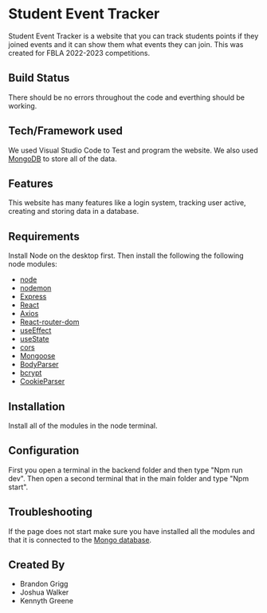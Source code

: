 # Student Event Tracker
Student Event Tracker is a website that you can track students points if they joined events and it can show them what events they can join. This was created for FBLA 2022-2023 competitions.

## Build Status
There should be no errors throughout the code and everthing should be working.

## Tech/Framework used
We used Visual Studio Code to Test and program the website. We also used [MongoDB]((https://www.mongodb.com/cloud/atlas/lp/try4?utm_source=google&utm_campaign=search_gs_pl_evergreen_atlas_general-phrase_prosp-brand_gic-null_ww-multi_ps-all_desktop_eng_lead&utm_term=mongodb&utm_medium=cpc_paid_search&utm_ad=p&utm_ad_campaign_id=11295578158&adgroup=116363205048&cq_cmp=11295578158&gclid=Cj0KCQjwla-hBhD7ARIsAM9tQKsM9K9cEUZiEyYTC1bGeTK9P_uLZIG0CHSVaaDxnq8R8JTowDA5zokaAv-HEALw_wcB)) to store all of the data.

## Features
This website has many features like a login system, tracking user active, creating and storing data in a database.

## Requirements
Install Node on the desktop first. Then install the following the following node modules:

- [node](https://nodejs.org/en)
- [nodemon](https://www.npmjs.com/package/nodemon)
- [Express](https://expressjs.com/)
- [React](https://reactjs.org/)
- [Axios](https://axios-http.com/docs/intro)
- [React-router-dom](https://reactrouter.com/en/main)
- [useEffect](https://reactjs.org/docs/hooks-effect.html)
- [useState](https://reactjs.org/docs/hooks-state.htm)
- [cors](https://developer.mozilla.org/en-US/docs/Web/HTTP/CORS)
- [Mongoose](https://mongoosejs.com/)
- [BodyParser](https://www.npmjs.com/package/body-parser)
- [bcrypt](https://www.npmjs.com/package/bcrypt)
- [CookieParser](https://www.npmjs.com/package/cookie-parser)

## Installation
Install all of the modules in the node terminal.

## Configuration
First you open a terminal in the backend folder and then type "Npm run dev". Then open a second terminal that in the main folder and type "Npm start".

## Troubleshooting

If the page does not start make sure you have installed all the modules and that it is connected to the [Mongo database](https://www.mongodb.com/cloud/atlas/lp/try4?utm_source=google&utm_campaign=search_gs_pl_evergreen_atlas_general-phrase_prosp-brand_gic-null_ww-multi_ps-all_desktop_eng_lead&utm_term=mongodb&utm_medium=cpc_paid_search&utm_ad=p&utm_ad_campaign_id=11295578158&adgroup=116363205048&cq_cmp=11295578158&gclid=Cj0KCQjwla-hBhD7ARIsAM9tQKsM9K9cEUZiEyYTC1bGeTK9P_uLZIG0CHSVaaDxnq8R8JTowDA5zokaAv-HEALw_wcB).

## Created By

- Brandon Grigg
- Joshua Walker
- Kennyth Greene
